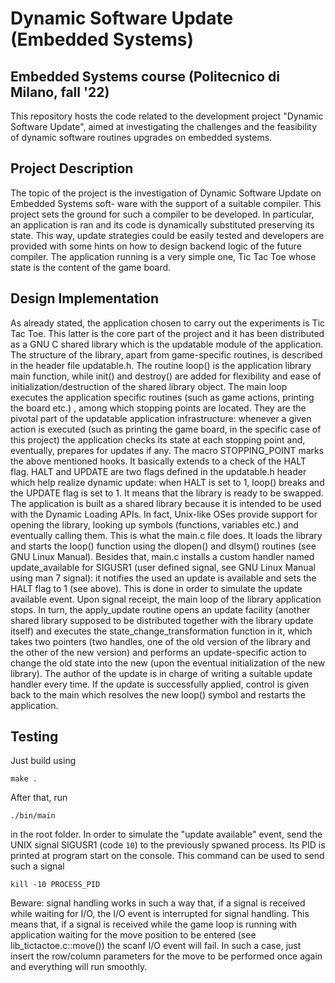 # Dynamic Software Update (Embedded Systems)

## Embedded Systems course (Politecnico di Milano, fall '22)  

This repository hosts the code related to the development project "Dynamic Software Update", aimed at investigating the challenges and 
the feasibility of dynamic software routines upgrades on embedded systems.   

## Project Description
The topic of the project is the investigation of Dynamic Software Update on Embedded Systems soft-
ware with the support of a suitable compiler. This project sets the ground for such a compiler to be
developed. In particular, an application is ran and its code is dynamically substituted preserving its
state. This way, update strategies could be easily tested and developers are provided with some hints
on how to design backend logic of the future compiler. The application running is a very simple one,
Tic Tac Toe whose state is the content of the game board.

## Design Implementation
As already stated, the application chosen to carry out the experiments is Tic Tac Toe. This latter is the core part of
the project and it has been distributed as a GNU C shared library which is the updatable module
of the application. The structure of the library, apart from game-specific routines, is described in the
header file updatable.h. The routine loop() is the application library main function, while init() and
destroy() are added for flexibility and ease of initialization/destruction of the shared library object. The
main loop executes the application specific routines (such as game actions, printing the board etc.)
, among which stopping points are located. They are the pivotal part of the updatable application
infrastructure: whenever a given action is executed (such as printing the game board, in the specific
case of this project) the application checks its state at each stopping point and, eventually, prepares for
updates if any. The macro STOPPING_POINT marks the above mentioned hooks. It basically extends
to a check of the HALT flag. HALT and UPDATE are two flags defined in the updatable.h header which
help realize dynamic update: when HALT is set to 1, loop() breaks and the UPDATE flag is set to 1. It
means that the library is ready to be swapped.
The application is built as a shared library because it is intended to be used with the Dynamic Loading
APIs. In fact, Unix-like OSes provide support for opening the library, looking up symbols (functions,
variables etc.) and eventually calling them. This is what the main.c file does. It loads the library and
starts the loop() function using the dlopen() and dlsym() routines (see GNU Linux Manual).
Besides that, main.c installs a custom handler named update_available for SIGUSR1 (user defined
signal, see GNU Linux Manual using man 7 signal): it notifies the used an update is available and sets
the HALT flag to 1 (see above). This is done in order to simulate the update available event. Upon
signal receipt, the main loop of the library application stops. In turn, the apply_update routine opens an
update facility (another shared library supposed to be distributed together with the library update itself)
and executes the state_change_transformation function in it, which takes two pointers (two handles,
one of the old version of the library and the other of the new version) and performs an update-specific
action to change the old state into the new (upon the eventual initialization of the new library). The
author of the update is in charge of writing a suitable update handler every time.
If the update is successfully applied, control is given back to the main which resolves the new loop()
symbol and restarts the application.

## Testing
Just build using 
```
make .
```
After that, run 
```
./bin/main
```
in the root folder. 
In order to simulate the "update available" event, send the UNIX signal SIGUSR1 (code `10`) to the previously spwaned process. Its PID is printed at program start on the console. This command can be used to send such a signal 
```
kill -10 PROCESS_PID
```
Beware: signal handling works in such a way that, if a signal is received while waiting for I/O, the I/O event is interrupted for signal handling. 
This means that, if a signal is received while the game loop is running with application waiting for the move position to be entered (see lib_tictactoe.c::move()) the scanf I/O event will fail. In such a case, just insert the row/column parameters for the move to be performed once again and everything will run smoothly. 
